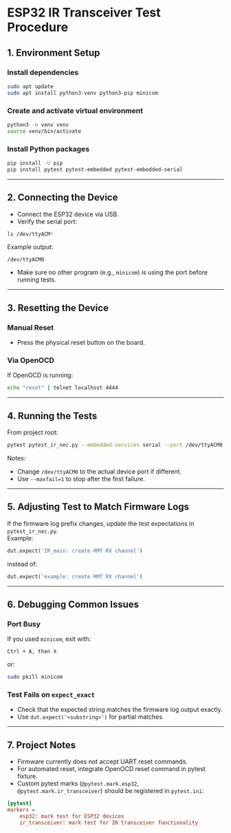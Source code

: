 # ESP32 IR Transceiver Test Procedure

## 1. Environment Setup

### Install dependencies
```bash
sudo apt update
sudo apt install python3-venv python3-pip minicom
```

### Create and activate virtual environment
```bash
python3 -m venv venv
source venv/bin/activate
```

### Install Python packages
```bash
pip install -U pip
pip install pytest pytest-embedded pytest-embedded-serial
```

---

## 2. Connecting the Device

- Connect the ESP32 device via USB.
- Verify the serial port:
```bash
ls /dev/ttyACM*
```
Example output:
```
/dev/ttyACM0
```

- Make sure no other program (e.g., `minicom`) is using the port before running tests.

---

## 3. Resetting the Device

### Manual Reset
- Press the physical reset button on the board.

### Via OpenOCD
If OpenOCD is running:
```bash
echo "reset" | telnet localhost 4444
```

---

## 4. Running the Tests

From project root:

```bash
pytest pytest_ir_nec.py --embedded-services serial --port /dev/ttyACM0 -v
```

Notes:
- Change `/dev/ttyACM0` to the actual device port if different.
- Use `--maxfail=1` to stop after the first failure.

---

## 5. Adjusting Test to Match Firmware Logs

If the firmware log prefix changes, update the test expectations in `pytest_ir_nec.py`.  
Example:
```python
dut.expect('IR_main: create RMT RX channel')
```
instead of:
```python
dut.expect('example: create RMT RX channel')
```

---

## 6. Debugging Common Issues

### Port Busy
If you used `minicom`, exit with:
```
Ctrl + A, then X
```
or:
```bash
sudo pkill minicom
```

### Test Fails on `expect_exact`
- Check that the expected string matches the firmware log output exactly.
- Use `dut.expect('<substring>')` for partial matches.

---

## 7. Project Notes
- Firmware currently does not accept UART reset commands.
- For automated reset, integrate OpenOCD reset command in pytest fixture.
- Custom pytest marks (`@pytest.mark.esp32`, `@pytest.mark.ir_transceiver`) should be registered in `pytest.ini`:
```ini
[pytest]
markers =
    esp32: mark test for ESP32 devices
    ir_transceiver: mark test for IR transceiver functionality
```
